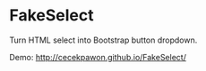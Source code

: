 FakeSelect
==========

Turn HTML select into Bootstrap button dropdown.

Demo: http://cecekpawon.github.io/FakeSelect/
